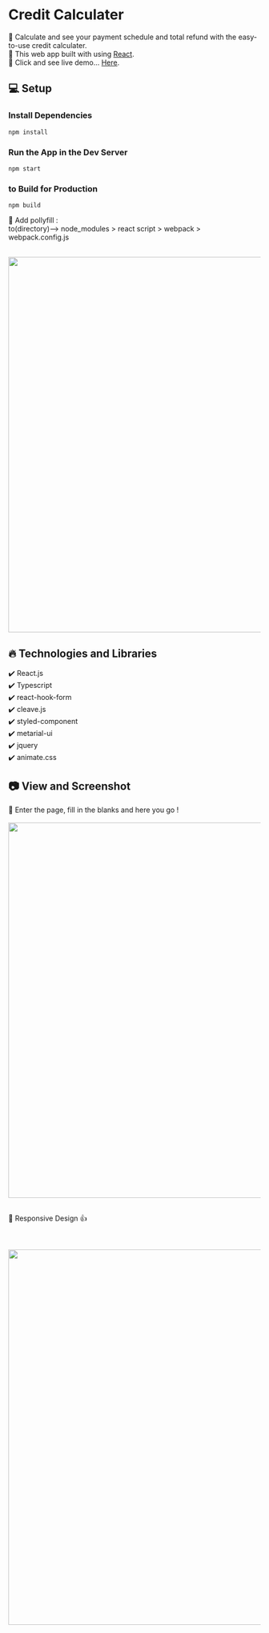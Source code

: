 # Credit Calculater

🔸 Calculate and see your payment schedule and total refund with the easy-to-use credit calculater. <br>
🔸 This web app built with using [React](https://reactjs.org/).<br>
🔸 Click and see live demo... [Here](https://credit-calculater-crs.vercel.app/).

## 💻 Setup <br>

### Install Dependencies

```
npm install
```

### Run the App in the Dev Server

```
npm start
```

### to Build for Production

```
npm build
```
🔸 Add pollyfill : <br>
to(directory)--> node_modules > react script > webpack > webpack.config.js <br>
<br>

<img width=750 src="https://media3.giphy.com/media/h1xRKIp922Fpysmgba/giphy.gif?cid=790b7611f9ca432bab9d4b58b8d2199a78e11a207b973eae&rid=giphy.gif&ct=g">

## 🔥 Technologies and Libraries <br>

✔️ React.js <br>
✔️ Typescript<br>
✔️ react-hook-form <br>
✔️ cleave.js <br>
✔️ styled-component <br>
✔️ metarial-ui <br>
✔️ jquery <br>
✔️ animate.css <br>

## 📷 View and Screenshot <br>

🔸 Enter the page, fill in the blanks and here you go !
<br>
<br>
<img width=750 src="https://media4.giphy.com/media/teXLIb6jGCnUsBw27y/giphy.gif">
<br>
<br>

🔸 Responsive Design 👍

<br>
<br>
<img width=750 src="https://media0.giphy.com/media/SYFeBjn3FPi1LK6lXw/giphy.gif?cid=790b7611d5f423c4cc03dfe428c3f9aeee8e17bc7b513eed&rid=giphy.gif&ct=g">
<br>
<br>


